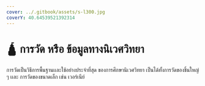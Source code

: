 ```yaml
---
cover: ../.gitbook/assets/s-l300.jpg
coverY: 40.64539521392314
---
```


# 🛕 การวัด หรือ ข้อมูลทางนิเวศวิทยา

การวัดเป็นวิธีการพื้นฐานเเละใช้อย่างประจำที่สุด ของการศึกษานิเวศวิทยา เป็นได้ทั้งการวัดของชิ้นใหญ่ ๆ เเละ การวัดของขนาดเล็ก เช่น เวอร์เนีย์
